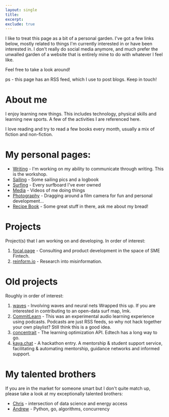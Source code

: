 ```yaml
---
layout: single
title: 
excerpt: 
exclude: true
---
```


I like to treat this page as a bit of a personal garden. I've got a few links below, mostly related to things I'm currently interested in or have been interested in. I don't really do social media anymore, and much prefer the unwalled garden of a website that is entirely mine to do with whatever I feel like.

Feel free to take a look around!

ps - this page has an RSS feed, which I use to post blogs. Keep in touch!

# About me

I enjoy learning new things. This includes technology, physical skills and learning new sports. A few of the activities I are referenced here.

I love reading and try to read a few books every month, usually a mix of fiction and non-fiction.

# My personal pages:

* [Writing](/writing/writing/) - I'm working on my ability to communicate through writing. This is the workshop. 
* [Sailing](/about/sailing/) - Some sailing pics and a logbook
* [Surfing](/about/surfing/) - Every surfboard I've ever owned
* [Media](/about/media/) - Videos of me doing things
* [Photography](https://film.rdrn.dev/film) - Dragging around a film camera for fun and personal development...
* [Recipe Book](https://food.rdrn.dev/) - Some great stuff in there, ask me about my bread!

# Projects

Project(s) that I am working on and developing. In order of interest:
1. [focal.page](https://focal.page) - Consulting and product development in the space of SME Fintech.
1. [reinform.io](http://reinform.io) - Research into misinformation.

# Old projects

Roughly in order of interest:
1. [waves](http://rdrn.com/waves) - Involving waves and neural nets Wrapped this up. If you are interested in contributing to an open-data surf map, lmk.
1. [CommitLearn](https://mattarderne.github.io/CommitLearn/) - This was an experimental audio learning experience using podcasts. Podcasts are just RSS feeds, so why not hack together your own playlist? Still think this is a good idea.
1. [concentrait](https://mattarderne.github.io/concentrait/) - The learning optimization API. Edtech has a long way to go.
1. [kaya.chat](https://mattarderne.github.io/kaya.chat/) - A hackathon entry. A mentorship & student support service, facilitating & automating mentorship, guidance networks and informed support. 

# My talented brothers

If you are in the market for someone smart but I don't quite match up, please take a look at my exceptionally talented brothers:

* [Chris](https://rdrn.me/) - intersection of data science and energy access
* [Andrew](https://github.com/zoomie) - Python, go, algorithms, concurrency 